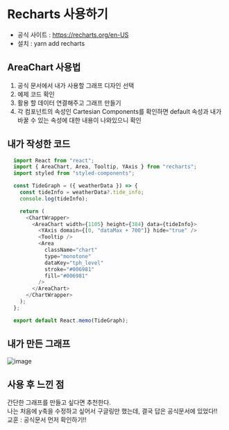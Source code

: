 # Recharts 사용하기
- 공식 사이트 : https://recharts.org/en-US
- 설치 : yarn add recharts

## AreaChart 사용법
1. 공식 문서에서 내가 사용할 그래프 디자인 선택
2. 예제 코드 확인
3. 활용 할 데이터 연결해주고 그래프 만들기
4. 각 컴포넌트의 속성인 Cartesian Components를 확인하면 default 속성과 내가 바꿀 수 있는 속성에 대한 내용이 나와있으니 확인

## 내가 작성한 코드
```javascript
  import React from "react";
  import { AreaChart, Area, Tooltip, YAxis } from "recharts";
  import styled from "styled-components";

  const TideGraph = ({ weatherData }) => {
    const tideInfo = weatherData?.tide_info;
    console.log(tideInfo);

    return (
      <ChartWrapper>
        <AreaChart width={1105} height={384} data={tideInfo}>
          <YAxis domain={[0, "dataMax + 700"]} hide="true" />
          <Tooltip />
          <Area
            className="chart"
            type="monotone"
            dataKey="tph_level"
            stroke="#006981"
            fill="#006981"
          />
        </AreaChart>
      </ChartWrapper>
    );
  };

  export default React.memo(TideGraph);
```

## 내가 만든 그래프
![image](https://user-images.githubusercontent.com/100126319/213266077-bc4136d0-dd35-4e14-9851-9e191707ca4c.png)

## 사용 후 느낀 점
간단한 그래프를 만들고 싶다면 추천한다. <br>
나는 처음에 y축을 수정하고 싶어서 구글링만 했는데, 결국 답은 공식문서에 있었다!! <br>
교훈 : 공식문서 먼저 확인하기!!

